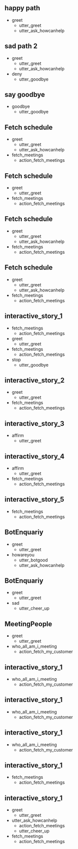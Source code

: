 ## happy path
* greet
  - utter_greet
  - utter_ask_howcanhelp

## sad path 2
* greet
  - utter_greet
  - utter_ask_howcanhelp
* deny
  - utter_goodbye

## say goodbye
* goodbye
  - utter_goodbye

## Fetch schedule
* greet
  - utter_greet
  - utter_ask_howcanhelp
* fetch_meetings
  - action_fetch_meetings

## Fetch schedule
* greet
  - utter_greet
* fetch_meetings
  - action_fetch_meetings

## Fetch schedule
* greet
  - utter_greet
  - utter_ask_howcanhelp
* fetch_meetings
  - action_fetch_meetings

## Fetch schedule
* greet
  - utter_greet
  - utter_ask_howcanhelp
* fetch_meetings
  - action_fetch_meetings

## interactive_story_1
* fetch_meetings
    - action_fetch_meetings
* greet
    - utter_greet
* fetch_meetings
    - action_fetch_meetings
* stop
    - utter_goodbye

## interactive_story_2
* greet
    - utter_greet
* fetch_meetings
    - action_fetch_meetings

## interactive_story_3
* affirm
    - utter_greet

## interactive_story_4
* affirm
    - utter_greet
* fetch_meetings
    - action_fetch_meetings

## interactive_story_5
* fetch_meetings
    - action_fetch_meetings

## BotEnquariy
* greet
  - utter_greet
* howareyou
  - utter_botgood
  - utter_ask_howcanhelp

## BotEnquariy
* greet
  - utter_greet
* sad
  - utter_cheer_up

## MeetingPeople
* greet
  - utter_greet
* who_all_am_i_meeting
  - action_fetch_my_customer
## interactive_story_1
* who_all_am_i_meeting
    - action_fetch_my_customer

## interactive_story_1
* who_all_am_i_meeting
    - action_fetch_my_customer

## interactive_story_1
* who_all_am_i_meeting
    - action_fetch_my_customer

## interactive_story_1
* fetch_meetings
    - action_fetch_meetings

## interactive_story_1
* greet
    - utter_greet
* utter_ask_howcanhelp
    - action_fetch_meetings
    - utter_cheer_up
* fetch_meetings
    - action_fetch_meetings
